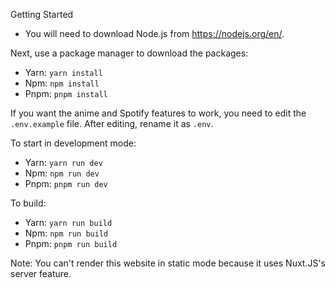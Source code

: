 Getting Started

- You will need to download Node.js from https://nodejs.org/en/.

Next, use a package manager to download the packages:

- Yarn: `yarn install`
- Npm: `npm install `
- Pnpm: `pnpm install`

 
If you want the anime and Spotify features to work, you need to edit the `.env.example` file. After editing, rename it as `.env`.

To start in development mode:

- Yarn: `yarn run dev`
- Npm: `npm run dev`
- Pnpm: `pnpm run dev`


To build:

- Yarn: `yarn run build`
- Npm: `npm run build`
- Pnpm: `pnpm run build`

 
Note:
You can't render this website in static mode because it uses Nuxt.JS's server feature.